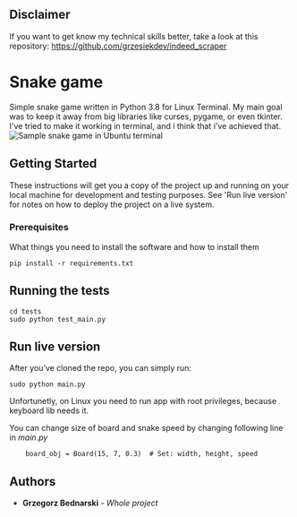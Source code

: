 ## Disclaimer
If you want to get know my technical skills better, take a look at this repository: https://github.com/grzesiekdev/indeed_scraper

# Snake game

Simple snake game written in Python 3.8 for Linux Terminal. My main goal was to keep it away from big libraries like curses, pygame, or even tkinter. I've tried to make it working in terminal, and i think that i've achieved that. 
![Sample snake game in Ubuntu terminal](https://i.imgur.com/UCZUd7r.png)

## Getting Started

These instructions will get you a copy of the project up and running on your local machine for development and testing purposes. See 'Run live version' for notes on how to deploy the project on a live system. 


### Prerequisites

What things you need to install the software and how to install them

```
pip install -r requirements.txt
```

## Running the tests

```
cd tests
sudo python test_main.py
```

## Run live version

After you've cloned the repo, you can simply run: 
```
sudo python main.py
```
Unfortunetly, on Linux you need to run app with root privileges, because keyboard lib needs it. 


You can change size of board and snake speed by changing following line in _main.py_ 
```
    board_obj = Board(15, 7, 0.3)  # Set: width, height, speed
```

## Authors

* **Grzegorz Bednarski** - *Whole project*

